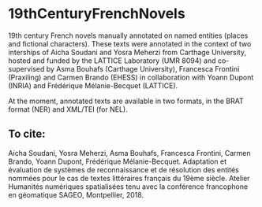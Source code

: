 # 19thCenturyFrenchNovels

19th century French novels manually annotated on named entities (places and fictional characters). These texts were annotated in the context of two interships of Aicha Soudani and Yosra Meherzi from Carthage University, hosted and funded by the LATTICE Laboratory (UMR 8094) and co-supervised by Asma Bouhafs (Carthage University), Francesca Frontini (Praxiling) and Carmen Brando (EHESS) in collaboration with Yoann Dupont (INRIA) and Frédérique Mélanie-Becquet (LATTICE).

At the moment, annotated texts are available in two formats, in the BRAT format (NER) and XML/TEI (for NEL).

## To cite:

Aicha Soudani, Yosra Meherzi, Asma Bouhafs, Francesca Frontini, Carmen Brando, Yoann Dupont, Frédérique Mélanie-Becquet. Adaptation et évaluation de systèmes de reconnaissance et de résolution des entités nommées pour le cas de textes littéraires français du 19ème siècle. Atelier Humanités numériques spatialisées tenu avec la conférence francophone en géomatique SAGEO, Montpellier, 2018.
